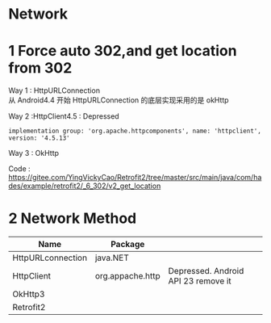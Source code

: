 # Network

# 1 Force auto 302,and get location from 302

Way 1 : HttpURLConnection  
从 Android4.4 开始 HttpURLConnection 的底层实现采用的是 okHttp

Way 2 :HttpClient4.5 : Depressed

```
implementation group: 'org.apache.httpcomponents', name: 'httpclient', version: '4.5.13'
```

Way 3 : OkHttp

Code :
https://gitee.com/YingVickyCao/Retrofit2/tree/master/src/main/java/com/hades/example/retrofit2/_6_302/v2_get_location

# 2 Network Method

| Name              | Package          |                                     |
| ----------------- | ---------------- | ----------------------------------- |
| HttpURLconnection | java.NET         |                                     |
| HttpClient        | org.appache.http | Depressed. Android API 23 remove it |
| OkHttp3           |                  |                                     |
| Retrofit2         |                  |                                     |

